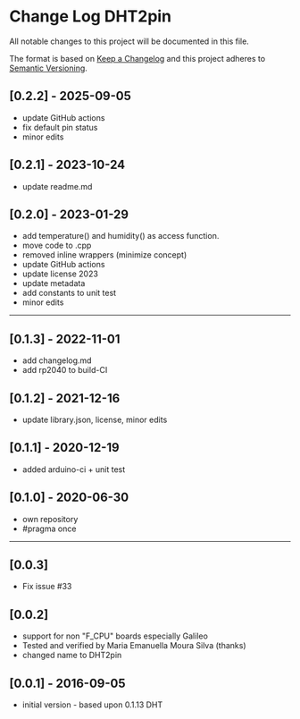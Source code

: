 # Change Log DHT2pin

All notable changes to this project will be documented in this file.

The format is based on [Keep a Changelog](http://keepachangelog.com/)
and this project adheres to [Semantic Versioning](http://semver.org/).


## [0.2.2] - 2025-09-05
- update GitHub actions
- fix default pin status
- minor edits

## [0.2.1] - 2023-10-24
- update readme.md

## [0.2.0] - 2023-01-29
- add temperature() and humidity() as access function.
- move code to .cpp
- removed inline wrappers (minimize concept)
- update GitHub actions
- update license 2023
- update metadata
- add constants to unit test
- minor edits

----

## [0.1.3] - 2022-11-01
- add changelog.md
- add rp2040 to build-CI

## [0.1.2] - 2021-12-16
- update library.json, license, minor edits

## [0.1.1] - 2020-12-19
- added arduino-ci + unit test

## [0.1.0] - 2020-06-30
- own repository
- #pragma once

----

## [0.0.3]
- Fix issue #33

## [0.0.2]
- support for non "F_CPU" boards especially Galileo
- Tested and verified by Maria Emanuella Moura Silva (thanks)
- changed name to DHT2pin

## [0.0.1] - 2016-09-05
- initial version - based upon 0.1.13 DHT

